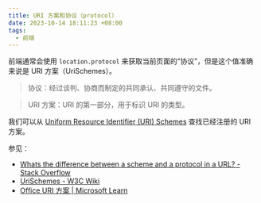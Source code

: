 ```yaml
---
title: URI 方案和协议（protocol）
date: 2023-10-14 18:11:23 +08:00
tags:
  - 前端
---
```


前端通常会使用 `location.protocol` 来获取当前页面的“协议”，但是这个值准确来说是 URI 方案（UriSchemes）。

> 协议：经过谈判、协商而制定的共同承认、共同遵守的文件。

> URI 方案：URI 的第一部分，用于标识 URI 的类型。

我们可以从 [Uniform Resource Identifier (URI) Schemes](https://www.iana.org/assignments/uri-schemes/uri-schemes.xhtml) 查找已经注册的 URI 方案。

参见：

- [Whats the difference between a scheme and a protocol in a URL? - Stack Overflow](https://stackoverflow.com/questions/48953298/whats-the-difference-between-a-scheme-and-a-protocol-in-a-url)
- [UriSchemes - W3C Wiki](https://www.w3.org/wiki/UriSchemes)
- [Office URI 方案 | Microsoft Learn](https://learn.microsoft.com/zh-cn/office/client-developer/office-uri-schemes)

